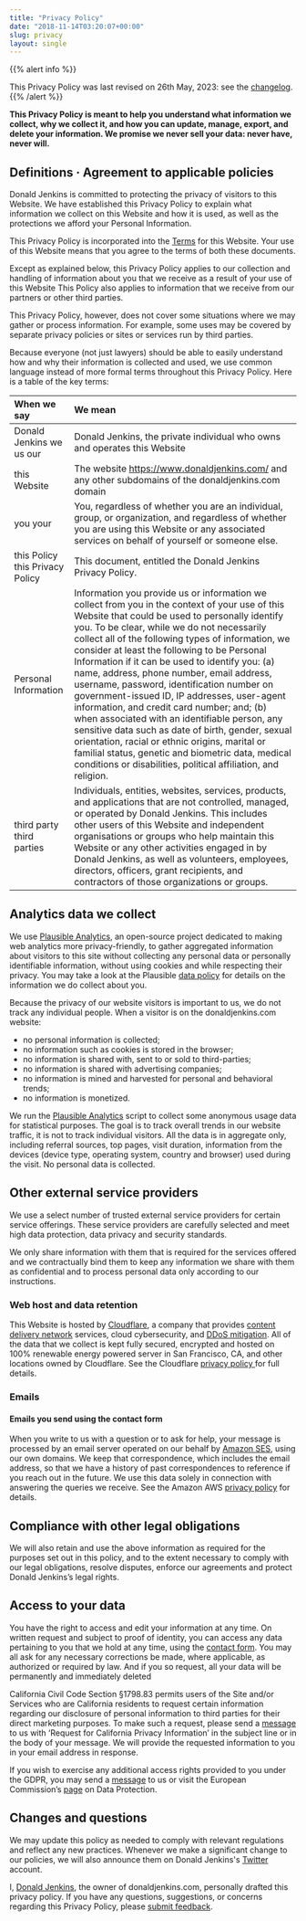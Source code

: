 ```yaml
---
title: "Privacy Policy"
date: "2018-11-14T03:20:07+00:00"
slug: privacy
layout: single
---
```


{{% alert info %}}

This Privacy Policy was last revised on 26th May, 2023: see the [changelog](https://www.donaldjenkins.com/legal/privacy/changelog).
{{% /alert %}}

**This Privacy Policy is meant to help you understand what information we collect, why we collect it, and how you can update, manage, export, and delete your information. We promise we never sell your data: never have, never will.**

## Definitions · Agreement to applicable policies

Donald Jenkins is committed to protecting the privacy of visitors to this Website. We have established this Privacy Policy to explain what information we collect on this Website and how it is used, as well as the protections we afford your Personal Information.

This Privacy Policy is incorporated into the [Terms](https://www.donaldjenkins.com/legal/terms/) for this Website. Your use of this Website means that you agree to the terms of both these documents.

Except as explained below, this Privacy Policy applies to our collection and handling of information about you that we receive as a result of your use of this Website This Policy also applies to information that we receive from our partners or other third parties.

This Privacy Policy, however, does not cover some situations where we may gather or process information. For example, some uses may be covered by separate privacy policies or sites or services run by third parties.

Because everyone (not just lawyers) should be able to easily understand how and why their information is collected and used, we use common language instead of more formal terms throughout this Privacy Policy. Here is a table of the key terms:

| When we say                     | We mean                                                                                                                                                                                                                                                                                                                                                                                                                                                                                                                                                                                                                                                                                                                                                                                                                      |
| :------------------------------ | :--------------------------------------------------------------------------------------------------------------------------------------------------------------------------------------------------------------------------------------------------------------------------------------------------------------------------------------------------------------------------------------------------------------------------------------------------------------------------------------------------------------------------------------------------------------------------------------------------------------------------------------------------------------------------------------------------------------------------------------------------------------------------------------------------------------------------- |
| Donald Jenkins we us our        | Donald Jenkins, the private individual who owns and operates this Website                                                                                                                                                                                                                                                                                                                                                                                                                                                                                                                                                                                                                                                                                                                                                    |
| this Website                    | The website https://www.donaldjenkins.com/ and any other subdomains of the donaldjenkins.com domain                                                                                                                                                                                                                                                                                                                                                                                                                                                                                                                                                                                                                                                                                                                          |
| you your                        | You, regardless of whether you are an individual, group, or organization, and regardless of whether you are using this Website or any associated services on behalf of yourself or someone else.                                                                                                                                                                                                                                                                                                                                                                                                                                                                                                                                                                                                                             |
| this Policy this Privacy Policy | This document, entitled the Donald Jenkins Privacy Policy.                                                                                                                                                                                                                                                                                                                                                                                                                                                                                                                                                                                                                                                                                                                                                                   |
| Personal Information            | Information you provide us or information we collect from you in the context of your use of this Website that could be used to personally identify you. To be clear, while we do not necessarily collect all of the following types of information, we consider at least the following to be Personal Information if it can be used to identify you: (a) name, address, phone number, email address, username, password, identification number on government-issued ID, IP addresses, user-agent information, and credit card number; and; (b) when associated with an identifiable person, any sensitive data such as date of birth, gender, sexual orientation, racial or ethnic origins, marital or familial status, genetic and biometric data, medical conditions or disabilities, political affiliation, and religion. |
| third party third parties       | Individuals, entities, websites, services, products, and applications that are not controlled, managed, or operated by Donald Jenkins. This includes other users of this Website and independent organisations or groups who help maintain this Website or any other activities engaged in by Donald Jenkins, as well as volunteers, employees, directors, officers, grant recipients, and contractors of those organizations or groups.                                                                                                                                                                                                                                                                                                                                                                                     |

## Analytics data we collect

We use [Plausible Analytics](https://plausible.io/about), an open-source project dedicated to making web analytics more privacy-friendly, to gather aggregated information about visitors to this site without collecting any personal data or personally identifiable information, without using cookies and while respecting their privacy. You may take a look at the Plausible [data policy](https://plausible.io/data-policy) for details on the information we do collect about you.

Because the privacy of our website visitors is important to us, we do not track any individual people. When a visitor is on the donaldjenkins.com website:

- no personal information is collected;
- no information such as cookies is stored in the browser;
- no information is shared with, sent to or sold to third-parties;
- no information is shared with advertising companies;
- no information is mined and harvested for personal and behavioral trends;
- no information is monetized.

We run the [Plausible Analytics](https://plausible.io/) script to collect some anonymous usage data for statistical purposes. The goal is to track overall trends in our website traffic, it is not to track individual visitors. All the data is in aggregate only, including referral sources, top pages, visit duration, information from the devices (device type, operating system, country and browser) used during the visit. No personal data is collected.

## Other external service providers

We use a select number of trusted external service providers for certain service offerings. These service providers are carefully selected and meet high data protection, data privacy and security standards.

We only share information with them that is required for the services offered and we contractually bind them to keep any information we share with them as confidential and to process personal data only according to our instructions.

### Web host and data retention

This Website is hosted by [Cloudflare](https://www.cloudflare.com/about-overview/), a company that provides [content delivery network](https://en.wikipedia.org/wiki/Content_delivery_network) services, cloud cybersecurity, and [DDoS mitigation](https://en.wikipedia.org/wiki/DDoS_mitigation). All of the data that we collect is kept fully secured, encrypted and hosted on 100% renewable energy powered server in San Francisco, CA, and other locations owned by Cloudflare. See the Cloudflare [privacy policy ](https://www.cloudflare.com/privacypolicy/)for full details.

### Emails

#### Emails you send using the contact form

When you write to us with a question or to ask for help, your message is processed by an email server operated on our behalf by [Amazon SES](https://docs.aws.amazon.com/ses/latest/dg/Welcome.html), using our own domains. We keep that correspondence, which includes the email address, so that we have a history of past correspondences to reference if you reach out in the future. We use this data solely in connection with answering the queries we receive. See the Amazon AWS [privacy policy](https://aws.amazon.com/privacy/) for details.

## Compliance with other legal obligations

We will also retain and use the above information as required for the purposes set out in this policy, and to the extent necessary to comply with our legal obligations, resolve disputes, enforce our agreements and protect Donald Jenkins’s legal rights.

## Access to your data

You have the right to access and edit your information at any time. On written request and subject to proof of identity, you can access any data pertaining to you that we hold at any time, using the [contact form](https://www.donaldjenkins.com/contact). You may all ask for any necessary corrections be made, where applicable, as authorized or required by law. And if you so request, all your data will be permanently and immediately deleted

California Civil Code Section §1798.83 permits users of the Site and/or Services who are California residents to request certain information regarding our disclosure of personal information to third parties for their direct marketing purposes. To make such a request, please send a [message](https://www.donaldjenkins.com/contact) to us with ‘Request for California Privacy Information’ in the subject line or in the body of your message. We will provide the requested information to you in your email address in response.

If you wish to exercise any additional access rights provided to you under the GDPR, you may send a [message](https://www.donaldjenkins.com/contact) to us or visit the European Commission’s [page](http://ec.europa.eu/justice/data-protection/index_en.htm) on Data Protection.

## Changes and questions

We may update this policy as needed to comply with relevant regulations and reflect any new practices. Whenever we make a significant change to our policies, we will also announce them on Donald Jenkins's [Twitter](https://www.twitter.com/donaldjenkins) account.

I, [Donald Jenkins](https://www.twitter.com/donaldjenkins), the owner of donaldjenkins.com, personally drafted this privacy policy. If you have any questions, suggestions, or concerns regarding this Privacy Policy, please [submit feedback](https://www.donaldjenkins.com/contact/).
